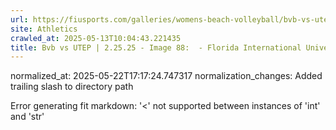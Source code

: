 ```yaml
---
url: https://fiusports.com/galleries/womens-beach-volleyball/bvb-vs-utep-2-25-25/image-88/356/62768/
site: Athletics
crawled_at: 2025-05-13T10:04:43.221435
title: Bvb vs UTEP | 2.25.25 - Image 88:  - Florida International University
---
```

normalized_at: 2025-05-22T17:17:24.747317
normalization_changes: Added trailing slash to directory path

Error generating fit markdown: '<' not supported between instances of 'int' and 'str'